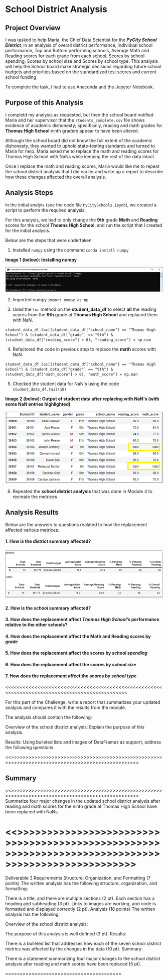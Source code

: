 # School District Analysis

## Project Overview

I was tasked to help Maria, the Chief Data Scientist for the ***PyCity School District***, in an analysis of overall district performance, individual school performance, Top and Bottom performing schools, Average Math and Reading scores for each grade from each school, Scores by school spending, Scores by school size and Scores by school type. This analysis will help the School board make strategic decisions regarding future school budgets and priorities based on the standardized test scores and current school funding

To complete the task, I had to use Anaconda and the Jupyter Notebook.

## Purpose of this Analysis

I completd my analysis as requested, but then the school board notified Maria and her supervisor that the `students_complete.csv` file shows evidence of academic dishonesty; specifically, reading and math grades for **Thomas High School** ninth graders appear to have been altered. 

Although the school board did not know the full extent of the academic dishonesty, they wanted to uphold state-testing standards and turned to Maria for help. Maria asked me to replace the math and reading scores for Thomas High School with NaNs while keeping the rest of the data intact. 

Once I replace the math and reading scores, Maria would like me to repeat the school district analysis that I did earlier and write up a report to describe how these changes affected the overall analysis.

## Analysis Steps

In the initial analyis (see the code file `PyCitySchools.ipynb`), we created a script to perform the required analysis.

For this analysis, we had to only change the **9th** grade **Math** and **Reading** scores for the school **Thoams High School**, and run the script that I created for the initial analysis.

Below are the steps that were undertaken

1. Installed `numpy` using the command `conda install numpy`

**Image 1 (below): Installing numpy**

![Installing numpy](./Resources/Installing_numpy.png)

2. Imported numpy 
`import numpy as np`

3. Used the `loc` method on the **student_data_df** to select **all** the reading scores from the **9th** grade at **Thomas High School** and replaced them with NaN.
```
student_data_df.loc[(student_data_df["school_name"] == "Thomas High School") & (student_data_df["grade"] == "9th") & (student_data_df["reading_score"] > 0), "reading_score"] = np.nan
```
4. Refactored the code in previous step to replace the **math** scores with NaN.

```
student_data_df.loc[(student_data_df["school_name"] == "Thomas High School") & (student_data_df["grade"] == "9th") & (student_data_df["math_score"] > 0), "math_score"] = np.nan
```
5. Checked the student data for NaN's using the code `student_data_df.tail(10)`

**Image 2 (below): Output of student data after replacing with NaN's (with some NaN entries highlighted)**

![Output of student data after replacing with NaN's](./Resources/output_with_nans.png)

6. Repeated the **school district analysis** that was done in Module 4 to recreate the metrices

## Analysis Results

Below are the answers to questions realated to how the replacement affected various metrices.

#### 1. How is the *district* summary affected?
![Change in District summary](./Resources/district_summary_before_and_after.png)


#### 2. How is the *school* summary affected?

#### 3. How does the replacement affect *Thomas High School’s* performance relative to the other schools?

#### 4. How does the replacement affect the Math and Reading scores by *grade*

#### 5. How does the replacement affect the scores by *school spending*

#### 6.  How does the replacement affect the scores by *school size*

#### 7.  How does the replacement affect the scores by *school type*

<<<<<<<<<<<<<<<<<<<<<<<<<<<<<<<<<<<<<<<<<<<<<<<<<<<<<<<<<<<<<<<<<<<<<<<<<<<<<<<<<<<<<<<<<<<<<<<<

For this part of the Challenge, write a report that summarizes your updated analysis and compares it with the results from the module.

The analysis should contain the following:

Overview of the school district analysis: Explain the purpose of this analysis.

Results: Using bulleted lists and images of DataFrames as support, address the following questions.

<<>>>>>>>>>>>>>>>>>>>>>>>>>>>>>>>>>>>>>>>>>>>>>>>>>>>>>>>>>>>>>>>>>>>>>>>>>>>>>>>>>>>>>>>>>>>>>>>>>>



## Summary



<<>>>>>>>>>>>>>>>>>>>>>>>>>>>>>>>>>>>>>>>>>>>>>>>>>>>>>>>>>>>>>>>>>>>>>>>>>>>>>>>>>>>>>>>>>>>>>>>>>>
Summarize four major changes in the updated school district analysis after reading and math scores for the ninth grade at Thomas High School have been replaced with NaNs.

<<>>>>>>>>>>>>>>>>>>>>>>>>>>>>>>>>>>>>>>>>>>>>>>>>>>>>>>>>>>>>>>>>>>>>>>>>>>>>>>>>>>>>>>>>>>>>>>>>>>
========================================

Deliverable 3 Requirements
Structure, Organization, and Formatting (7 points)
The written analysis has the following structure, organization, and formatting:

There is a title, and there are multiple sections (2 pt).
Each section has a heading and subheading (3 pt).
Links to images are working, and code is formatted and displayed correctly (2 pt).
Analysis (18 points)
The written analysis has the following:

Overview of the school district analysis:

The purpose of this analysis is well defined (3 pt).
Results:

There is a bulleted list that addresses how each of the seven school district metrics was affected by the changes in the data (10 pt).
Summary:

There is a statement summarizing four major changes to the school district analysis after reading and math scores have been replaced (5 pt).

========================================
